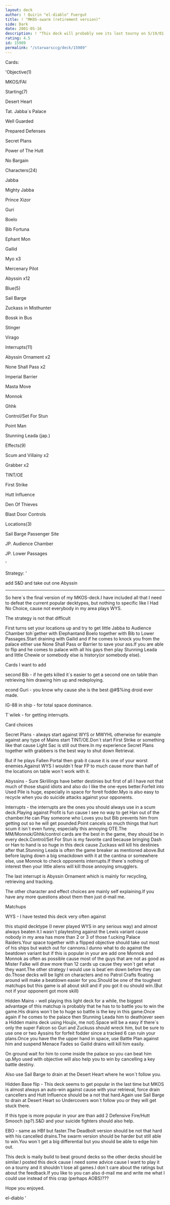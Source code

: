 ```yaml
---
layout: deck
author: ! Quirin "el-diablo" Fuergut
title: ! "MKOS-swarm (retirement version)"
side: Dark
date: 2001-05-16
description: ! "This deck will probably see its last tourny on 5/19/01 after that it´s history."
rating: 4.5
id: 15989
permalink: "/starwarsccg/deck/15989"
---
```

Cards: 

'Objective(1)

MKOS/FAI


Starting(7)

Desert Heart

Tat. Jabba´s Palace

Well Guarded

Prepared Defenses

Secret Plans

Power of The Hutt

No Bargain


Characters(24)

Jabba

Mighty Jabba

Prince Xizor

Guri

Boelo

Bib Fortuna

Ephant Mon

Gailid

Myo x3

Mercenary Pilot

Abyssin x12


Blue(5)

Sail Barge

Zuckass in Misthunter

Bossk in Bus

Stinger

Virago


Interrupts(11)

Abyssin Ornament x2

None Shall Pass x2

Imperial Barrier

Masta Move

Monnok

Ghhk

Control/Set For Stun

Point Man

Stunning Leada (jap.)


Effects(9)

Scum and Villainy x2

Grabber x2

TINT/OE

First Strike

Hutt Influence

Den Of Thieves

Blast Door Controls


Locations(3)

Sail Barge Passenger Site

JP. Audience Chamber

JP. Lower Passages



'

Strategy: '

add S&D and take out one Abyssin

--------------------------------------------------

So here´s the final version of my MKOS-deck.I have included all that I need to defeat the current popular decktypes, but nothing to specific like I Had No Choice, cause not everybody in my area plays WYS.

The strategy is not that difficult

First turns set your locations up and try to get little Jabba to Audience Chamber toh´gether with Elephantand Boelo together with Bib to Lower Passages.Start draining with Gailid and if he comes to knock you from the palace either use None Shall Pass or Barrier to save your ass.If you are able to flip and he comes to palace with all his gays then play Stunning Leada and little Chewie or somebody else is history(or somebody else).


Cards I want to add


second Bib - if he gets killed it´s easier to get a second one on table than retrieving him drawing him up and redeploying.


econd Guri - you know why cause she is the best @#$%ing droid ever made.


IG-88 in ship - for total space dominance.


T´wilek - for getting interrupts.


Card choices


Secret Plans - always start against WYS or MWYHL otherwise for example against any type of Mains start TINT/OE.Don´t start First Strike or something like that cause Light Sac is still out there.In my experience Secret Plans together with grabbers is the best way to shut down Retrieval.

But if he plays Fallen Portal then grab it cause it is one of your worst enemies.Against WYS I wouldn´t fear FP to much cause more than half of the locations on table won´t work with it.


Abyssins - Sure Skrillings have better destinies but first of all I have not that much of those stupid idiots and also do I like the one-eyes better.Forfeit into Used Pile is huge, especially in space for foreit fodder.Myo is also easy to recycle when you do suicide attacks against your opponents.


Interrupts - the interrupts are the ones you should always use in a scum deck.Playing against Profit is fun cause I see no way to get Han out of the chamber.He can Play someone who Loves you but Bib prevents him from getting out so he will get pounded.Point cancels so much things that hurt scum it isn´t even funny, especially this annoying OTE.The MM/Monnok/Ghhk/control cards are the best in the game, they should be in every deck.Control/Set For Stun is my favorite card because bringing Dash or Han to hand is so huge in this deck cause Zuckass will kill his destinies after that.Stunning Leada is often the game breaker as mentioned above.But before laying down a big smackdown with it at the cantina or somewhere else, use Monnok to check opponents interrupts.If there´s nothing of interest then your little aliens will kill those annoying smugglers.

The last interrupt is Abyssin Ornament which is mainly for recycling, retrieving and tracking.


The other character and effect choices are mainly self explaining.If you have any more questions about them then just d-mail me.


Matchups


WYS - I have tested this deck very often against 

this stupid decktype (I never played WYS in any serious way) and almost always beaten it.I wasn´t playtesting against the Lewis variant cause nobody in my area has more than 2 or 3 of those f.ucking Palace Raiders.Your space together with a flipped objective should take out most of his ships but watch out for cannons.I dunno what to do against the beatdown variant but if this is popular in your are add one Monnok and Monnok as often as possible cause most of the guys that are not as good as Mister Falke will draw more than 12 cards up cause they won´t get what they want.The other strategy I would use is beat´em down before they can do.Those decks will be light on characters and no Patrol Crafts floating around will make a beatdown easier for you.Should be one of the toughest matchups but this game is all about skill and if you got it ou should win.(But not if your opponent got more skill)


Hidden Mains - well playing this light deck for a while, the biggest advantage of this matchup is probably that he has to to battle you to win the game.His drains won´t be to huge so battle is the key in this game.Once again if he comes to the palace then Stunning Leada him to death(ever seen a Hidden mains deck using Houjix, me not).Space will be a easy if there´s only the super Falcon so Guri and Zuckuss should wreck him, but be sure to use one or two Ayssins for forfeit fodder since a tracked 6 can ruin your plans.Once you have the the upper hand in space, use Battle Plan against him and suspend Menace Fades so Gailid drains will kill him easily.

On ground wait for him to come inside the palace so you can beat him up.Myo used with objective will also help you to win by cancelling a key battle destiny.

Also use Sail Barge to drain at the Desert Heart where he won´t follow you.


Hidden Base flip - This deck seems to get popular in the last time but MKOS is almost always an auto-win against cause with your retrieval, force drain cancellers and Hutt Influence should be a not that hard.Again use Sail Barge to drain at Desert Heart so Undercovers won´t follow you or they will get stuck there.

If this type is more popular in your are than add 2 Defensive Fire/Hutt Smooch (sp?).S&D and your suicide fighters should also help.


EBO - same as HBf but faster.The Deadbolt version should be not that hard with his cancelled drains.The swarm version should be harder but still able to win.You won´t get a big differential but you should be able to edge him out.


This deck is maily build to beat ground decks so the other decks should be similar.I posted this deck cause I need some advice cause I want to play it on a tourny and it shouldn´t lose all games.I don´t care about the ratings but about the feedback.If you like to you can also d-mail me and write me what I could use instead of this crap (perhaps AOBS)???


Hope you enjoyed.


 el-diablo '

